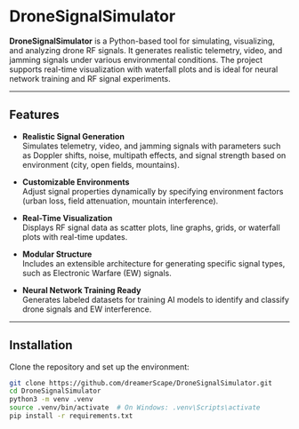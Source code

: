 # DroneSignalSimulator

**DroneSignalSimulator** is a Python-based tool for simulating, visualizing, and analyzing drone RF signals. It generates realistic telemetry, video, and jamming signals under various environmental conditions. The project supports real-time visualization with waterfall plots and is ideal for neural network training and RF signal experiments.

---

## Features

- **Realistic Signal Generation**  
  Simulates telemetry, video, and jamming signals with parameters such as Doppler shifts, noise, multipath effects, and signal strength based on environment (city, open fields, mountains).

- **Customizable Environments**  
  Adjust signal properties dynamically by specifying environment factors (urban loss, field attenuation, mountain interference).

- **Real-Time Visualization**  
  Displays RF signal data as scatter plots, line graphs, grids, or waterfall plots with real-time updates.

- **Modular Structure**  
  Includes an extensible architecture for generating specific signal types, such as Electronic Warfare (EW) signals.

- **Neural Network Training Ready**  
  Generates labeled datasets for training AI models to identify and classify drone signals and EW interference.

---

## Installation

Clone the repository and set up the environment:

```bash
git clone https://github.com/dreamerScape/DroneSignalSimulator.git
cd DroneSignalSimulator
python3 -m venv .venv
source .venv/bin/activate  # On Windows: .venv\Scripts\activate
pip install -r requirements.txt
